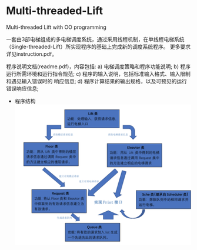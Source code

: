 # Multi-threaded-Lift
Multi-threaded Lift with OO programming

一套由3部电梯组成的多电梯调度系统，通过采用线程机制，在单线程电梯系统（Single-threaded-Lift）所实现程序的基础上完成新的调度系统程序。
更多要求详见instruction.pdf。

程序说明文档(readme.pdf)，内容包括:
a) 电梯调度策略和程序功能说明;
b) 程序运行所需环境和运行指令规范;
c) 程序的输入说明，包括标准输入格式、输入限制和遇见输入错误时的 响应信息;
d) 程序计算结果的输出规格，以及可预见的运行错误响应信息;

* 程序结构
![structure](https://github.com/sameen7/Multi-threaded-Lift/blob/master/structure.png)
